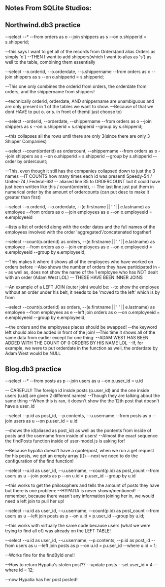 ## Notes From SQLite Studios:

## Northwind.db3 practice

--select
    --*
--from orders as o
--join shippers as s
    --on o.shipperid = s.shipperid;

--this says I want to get all of the records from Orders(and alias Orders as simply 'o')
--THEN I want to add shippers(which I want to alias as 's') as well to the table, combining them essentially

--select
    --o.orderid,
    --o.orderdate,
    --s.shippername
--from orders as o
--join shippers as s
    --on o.shipperid = s.shipperid;

--This one only combines the orderid from orders, the orderdate from orders, and the shippername from shippers!

--technically orderid, orderdate, AND shippername are unambiguous and are only present in 1 of the tables we want to show.
--Because of that we dont HAVE to put o. or s. in front of them(I just choose to)

--select
    --orderid,
    --orderdate,
    --shippername
--from orders as o
--join shippers as s
    --on o.shipperid = s.shipperid
--group by s.shipperid;

--this collapses all the rows until there are only 3(since there are only 3 Shipper Companies)

--select
    --count(orderid) as ordercount,
    --shippername
--from orders as o
--join shippers as s
    --on o.shipperid = s.shipperid
--group by s.shipperid
--order by ordercount;

--This, even though it still has the companies collapsed down to just the 3 names
--IT COUNTS how many times each id was present! Speedy-54 / United-74 / Federal-68!
-- aliased line 35 to ORDERCOUNT but it could have just been written like this / count(orderid),
-- The last line just put them in numerical order by the amount of ordercounts (can put desc to make it greater than first)

--select
    --o.orderid,
    --o.orderdate,
    --(e.firstname || ' ' || e.lastname) as employee
--from orders as o
--join employees as e
    --on o.employeeid = e.employeeid

--lists a list of orderid along with the order dates and the full names of the employees involved with the order 'aggregated'/concatenated togather!

--select
--count(o.orderid) as orders,
    --(e.firstname || ' ' || e.lastname) as employee
--from orders as o
--join employees as e
    --on o.employeeid = e.employeeid
--group by e.employeeid;

--This makes it where it shows all of the employees who have worked on orders before
--Also shows the number of orders they have participated in
-- as well as, does not show the name of the 1 employee who has NOT dealt with an order (Adam West LOL)
-- THESE HAVE BEEN INNER JOINS

--An example of a LEFT JOIN (outer join) would be:
--to show the employee without an order under his belt, it needs to be 'moved to the left' which is by from

--select
--count(o.orderid) as orders,
    --(e.firstname || ' ' || e.lastname) as employee
--from employees as e
--left join orders as o
    --on o.employeeid = e.employeeid
--group by e.employeeid;

--the orders and the employees places should be swapped!
--the keyword left should also be added in front of the join!
--This time it shows all of the same data from earlier except for one thing:
--ADAM WEST HAS BEEN ADDED WITH THE COUNT OF 0 ORDERS BY HIS NAME LOL
--If, for example, we were to put orderdate in the function as well, the orderdate by Adam West would be NULL

## Blog.db3 practice

--select
    --*
--from posts as p
--join users as u
    --on p.user_id = u.id

-- CAREFUL!! The foreign id inside posts (p.user_id) and the one inside users (u.id) are given 2 different names!
--Though they are talking about the same thing
--When this is ran, it doesn't show the the 12th post that doesn't have a user_id

--select
    --p.id as post_id,
    --p.contents,
    --u.username
--from posts as p
--join users as u
    --on p.user_id = u.id

--shows the id(aliased as post_id) as well as the pontents from inside of posts and the username from inside of users!
--Almost the exact sequence the findPosts function inside of user-model.js is asking for!

--Because hypatia doesn't have a quote/post, when we run a get request for his posts, we get an empty array ([])
--next we need to do the configuration of the find function!

 --select
     --u.id as user_id,
     --u.username,
     --count(p.id) as post_count
 --from users as u
 --join posts as p
     --on u.id = p.user_id
 --group by u.id

--this works to get the philosophers and tells the amount of posts they have but there is one problem:
--HYPATIA is never shown/mentioned!
--remember, because there wasn't any information joining her in, we would need a left join to pull her up!

 --select
     --u.id as user_id,
     --u.username,
     --count(p.id) as post_count
 --from users as u
 --left join posts as p
     --on u.id = p.user_id
 --group by u.id;

--this works with virtually the same code because users (what we were trying to find all of) was already on the LEFT TABLE!

 --select
     --u.id as user_id,
     --u.username,
     --p.contents,
     --p.id as post_id
 --from users as u
 --left join posts as p
     --on u.id = p.user_id
 --where u.id = 1;

--Works fine for the findById one!!


--How to return Hypatia's stolen post??
--update posts
    --set user_id = 4
--where id = 12;

--now Hypatia has her post posted!
